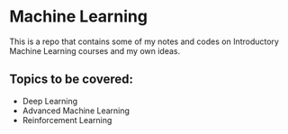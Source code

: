 # Machine Learning
This is a repo that contains some of my notes and codes on Introductory Machine Learning courses and my own ideas.

## Topics to be covered:
 
 - Deep Learning
 - Advanced Machine Learning
 - Reinforcement Learning


